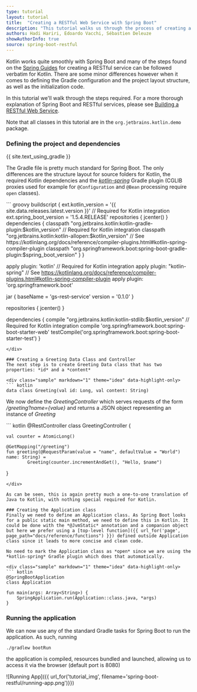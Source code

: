```yaml
---
type: tutorial
layout: tutorial
title:  "Creating a RESTful Web Service with Spring Boot"
description: "This tutorial walks us through the process of creating a simple REST controller with Spring Boot"
authors: Hadi Hariri, Edoardo Vacchi, Sébastien Deleuze
showAuthorInfo: true
source: spring-boot-restful
---
```

Kotlin works quite smoothly with Spring Boot and many of the steps found on the [Spring Guides](https://spring.io/guides) for creating a RESTful service
can be followed verbatim for Kotlin. There are some minor differences however when it comes to defining the Gradle configuration
and the project layout structure, as well as the initialization code.

In this tutorial we'll walk through the steps required. For a more thorough explanation of Spring Boot and RESTful services, please see
[Building a RESTful Web Service](https://spring.io/guides/gs/rest-service/).

Note that all classes in this tutorial are in the `org.jetbrains.kotlin.demo` package.

### Defining the project and dependencies
{{ site.text_using_gradle }}

The Gradle file is pretty much standard for Spring Boot. The only differences are the structure layout for source folders for Kotlin, the required Kotlin dependencies and the [*kotlin-spring*](https://kotlinlang.org/docs/reference/compiler-plugins.html#kotlin-spring-compiler-plugi) Gradle plugin (CGLIB proxies used for example for `@Configuration` and `@Bean` processing require `open` classes).

<div class="sample" markdown="1" theme="idea" mode="groovy" data-highlight-only>
``` groovy
buildscript {
    ext.kotlin_version = '{{ site.data.releases.latest.version }}' // Required for Kotlin integration
    ext.spring_boot_version = '1.5.4.RELEASE'
    repositories {
        jcenter()
    }
    dependencies {
        classpath "org.jetbrains.kotlin:kotlin-gradle-plugin:$kotlin_version" // Required for Kotlin integration
	classpath "org.jetbrains.kotlin:kotlin-allopen:$kotlin_version" // See https://kotlinlang.org/docs/reference/compiler-plugins.html#kotlin-spring-compiler-plugin
        classpath "org.springframework.boot:spring-boot-gradle-plugin:$spring_boot_version"
    }
}

apply plugin: 'kotlin' // Required for Kotlin integration
apply plugin: "kotlin-spring" // See https://kotlinlang.org/docs/reference/compiler-plugins.html#kotlin-spring-compiler-plugin
apply plugin: 'org.springframework.boot'

jar {
    baseName = 'gs-rest-service'
    version = '0.1.0'
}

repositories {
    jcenter()
}

dependencies {
    compile "org.jetbrains.kotlin:kotlin-stdlib:$kotlin_version" // Required for Kotlin integration
    compile 'org.springframework.boot:spring-boot-starter-web'
    testCompile('org.springframework.boot:spring-boot-starter-test')
}
```
</div>

### Creating a Greeting Data Class and Controller
The next step is to create Greeting Data class that has two properties: *id* and a *content*

<div class="sample" markdown="1" theme="idea" data-highlight-only>
``` kotlin
data class Greeting(val id: Long, val content: String)
```
</div>

We now define the *GreetingController* which serves requests of the form */greeting?name={value}* and returns a JSON object
representing an instance of *Greeting*

<div class="sample" markdown="1" theme="idea" data-highlight-only>
``` kotlin
@RestController
class GreetingController {

    val counter = AtomicLong()

    @GetMapping("/greeting")
    fun greeting(@RequestParam(value = "name", defaultValue = "World") name: String) =
            Greeting(counter.incrementAndGet(), "Hello, $name")

}
```
</div>

As can be seen, this is again pretty much a one-to-one translation of Java to Kotlin, with nothing special required for Kotlin.

### Creating the Application class
Finally we need to define an Application class. As Spring Boot looks for a public static main method, we need to define this in Kotlin. It could be done with the *@JvmStatic* annotation and a companion object but here we prefer using a [top-level function]({{ url_for('page', page_path="docs/reference/functions") }}) defined outside Application class since it leads to more concise and clean code.

No need to mark the Application class as *open* since we are using the *kotlin-spring* Gradle plugin which does that automatically.

<div class="sample" markdown="1" theme="idea" data-highlight-only>
``` kotlin
@SpringBootApplication
class Application

fun main(args: Array<String>) {
    SpringApplication.run(Application::class.java, *args)
}
```
</div>

### Running the application
We can now use any of the standard Gradle tasks for Spring Boot to run the application. As such, running

    ./gradlew bootRun

the application is compiled, resources bundled and launched, allowing us to access it via the browser (default port is 8080)

![Running App]({{ url_for('tutorial_img', filename='spring-boot-restful/running-app.png')}})

